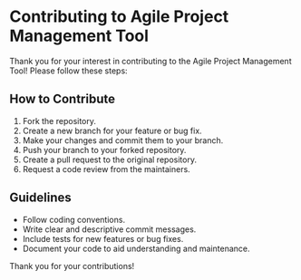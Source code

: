 # Contributing to Agile Project Management Tool

Thank you for your interest in contributing to the Agile Project Management Tool! Please follow these steps:

## How to Contribute
1. Fork the repository.
2. Create a new branch for your feature or bug fix.
3. Make your changes and commit them to your branch.
4. Push your branch to your forked repository.
5. Create a pull request to the original repository.
6. Request a code review from the maintainers.

## Guidelines
- Follow coding conventions.
- Write clear and descriptive commit messages.
- Include tests for new features or bug fixes.
- Document your code to aid understanding and maintenance.

Thank you for your contributions!